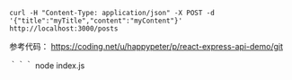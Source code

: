 

```
curl -H "Content-Type: application/json" -X POST -d
'{"title":"myTitle","content":"myContent"}' http://localhost:3000/posts
```

参考代码： https://coding.net/u/happypeter/p/react-express-api-demo/git


｀｀｀
node index.js
```
